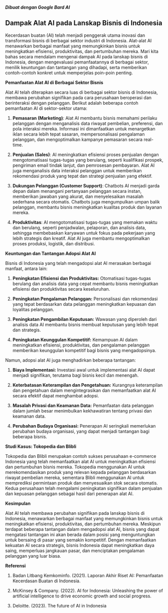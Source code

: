 **_Dibuat dengan Google Bard AI_**

## Dampak Alat AI pada Lanskap Bisnis di Indonesia

Kecerdasan buatan (AI) telah menjadi penggerak utama inovasi dan transformasi bisnis di berbagai sektor industri di Indonesia. Alat-alat AI menawarkan berbagai manfaat yang memungkinkan bisnis untuk meningkatkan efisiensi, produktivitas, dan pertumbuhan mereka. Mari kita bahas secara mendalam mengenai dampak AI pada lanskap bisnis di Indonesia, dengan mengevaluasi pemanfaatannya di berbagai sektor, menilik keuntungan dan tantangan yang dihadapi, serta memberikan contoh-contoh konkret untuk memperjelas poin-poin penting.

**Pemanfaatan Alat AI di Berbagai Sektor Bisnis**

Alat AI telah diterapkan secara luas di berbagai sektor bisnis di Indonesia, membawa perubahan signifikan pada cara perusahaan beroperasi dan berinteraksi dengan pelanggan. Berikut adalah beberapa contoh pemanfaatan AI di sektor-sektor utama:

1. **Pemasaran (Marketing)**: Alat AI membantu bisnis memahami perilaku pelanggan dengan menganalisis data riwayat pembelian, preferensi, dan pola interaksi mereka. Informasi ini dimanfaatkan untuk menargetkan iklan secara lebih tepat sasaran, mempersonalisasi pengalaman pelanggan, dan mengoptimalkan kampanye pemasaran secara real-time.

2. **Penjualan (Sales)**: AI meningkatkan efisiensi proses penjualan dengan mengotomatisasi tugas-tugas yang berulang, seperti kualifikasi prospek, pengiriman email tindak lanjut, dan pemrosesan pembayaran. Alat AI juga menganalisis data interaksi pelanggan untuk memberikan rekomendasi produk yang tepat dan strategi penjualan yang efektif.

3. **Dukungan Pelanggan (Customer Support)**: Chatbots AI menjadi garda depan dalam menangani pertanyaan pelanggan secara instan, memberikan jawaban yang akurat, dan menyelesaikan masalah sederhana secara otomatis. Chatbots juga mengumpulkan umpan balik pelanggan, membantu bisnis meningkatkan kualitas produk dan layanan mereka.

4. **Produktivitas**: AI mengotomatisasi tugas-tugas yang memakan waktu dan berulang, seperti penjadwalan, pelaporan, dan analisis data, sehingga membebaskan karyawan untuk fokus pada pekerjaan yang lebih strategis dan kreatif. Alat AI juga membantu mengoptimalkan proses produksi, logistik, dan distribusi.

**Keuntungan dan Tantangan Adopsi Alat AI**

Bisnis di Indonesia yang telah mengadopsi alat AI merasakan berbagai manfaat, antara lain:

1. **Peningkatan Efisiensi dan Produktivitas:** Otomatisasi tugas-tugas berulang dan analisis data yang cepat membantu bisnis meningkatkan efisiensi dan produktivitas secara keseluruhan.

2. **Peningkatan Pengalaman Pelanggan:** Personalisasi dan rekomendasi yang tepat berdasarkan data pelanggan meningkatkan kepuasan dan loyalitas pelanggan.

3. **Peningkatan Pengambilan Keputusan:** Wawasan yang diperoleh dari analisis data AI membantu bisnis membuat keputusan yang lebih tepat dan strategis.

4. **Peningkatan Keunggulan Kompetitif:** Kemampuan AI dalam meningkatkan efisiensi, produktivitas, dan pengalaman pelanggan memberikan keunggulan kompetitif bagi bisnis yang mengadopsinya.

Namun, adopsi alat AI juga menghadirkan beberapa tantangan:

1. **Biaya Implementasi:** Investasi awal untuk implementasi alat AI dapat menjadi signifikan, terutama bagi bisnis kecil dan menengah.

2. **Keterbatasan Keterampilan dan Pengetahuan:** Kurangnya keterampilan dan pengetahuan dalam mengintegrasikan dan memanfaatkan alat AI secara efektif dapat menghambat adopsi.

3. **Masalah Privasi dan Keamanan Data:** Pemanfaatan data pelanggan dalam jumlah besar menimbulkan kekhawatiran tentang privasi dan keamanan data.

4. **Perubahan Budaya Organisasi:** Penerapan AI seringkali memerlukan perubahan budaya organisasi, yang dapat menjadi tantangan bagi beberapa bisnis.

**Studi Kasus: Tokopedia dan Blibli**

Tokopedia dan Blibli merupakan contoh sukses perusahaan e-commerce Indonesia yang telah memanfaatkan alat AI untuk meningkatkan efisiensi dan pertumbuhan bisnis mereka. Tokopedia menggunakan AI untuk merekomendasikan produk yang relevan kepada pelanggan berdasarkan riwayat pembelian mereka, sementara Blibli menggunakan AI untuk memprediksi permintaan produk dan menyesuaikan stok secara otomatis. Kedua perusahaan telah mengalami peningkatan signifikan dalam penjualan dan kepuasan pelanggan sebagai hasil dari penerapan alat AI.

**Kesimpulan**

Alat AI telah membawa perubahan signifikan pada lanskap bisnis di Indonesia, menawarkan berbagai manfaat yang memungkinkan bisnis untuk meningkatkan efisiensi, produktivitas, dan pertumbuhan mereka. Meskipun terdapat beberapa tantangan dalam mengadopsi alat AI, bisnis yang dapat mengatasi tantangan ini akan berada dalam posisi yang menguntungkan untuk bersaing di pasar yang semakin kompetitif. Dengan memanfaatkan kekuatan AI secara strategis, bisnis Indonesia dapat meningkatkan daya saing, memperluas jangkauan pasar, dan menciptakan pengalaman pelanggan yang luar biasa.

**Referensi**

1. Badan Litbang Kemkominfo. (2021). Laporan Akhir Riset AI: Pemanfaatan Kecerdasan Buatan di Indonesia.

2. McKinsey & Company. (2022). AI for Indonesia: Unleashing the power of artificial intelligence to drive economic growth and social progress.

3. Deloitte. (2023). The future of AI in Indonesia

